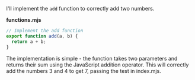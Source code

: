 I'll implement the `add` function to correctly add two numbers.

**functions.mjs**

```javascript
// Implement the add function
export function add(a, b) {
  return a + b;
}
```

The implementation is simple - the function takes two parameters and returns their sum using the JavaScript addition operator. This will correctly add the numbers 3 and 4 to get 7, passing the test in index.mjs.